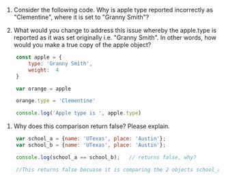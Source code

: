 1. Consider the following code.  Why is apple type reported incorrectly as "Clementine", where it is set to "Granny Smith"?

1. What would you change to address this issue whereby the apple.type is reported as it was set originally i.e. "Granny Smith". In other words, how would you make a true copy of the apple object?

```js
    const apple = {
        type: 'Granny Smith',
        weight:  4
    }

    var orange = apple

    orange.type = 'Clementine'

    console.log('Apple type is ', apple.type)
```

1. Why does this comparison return false?  Please explain.

```js    
    var school_a = {name: 'UTexas', place: 'Austin'};
    var school_b = {name: 'UTexas', place: 'Austin'};

    console.log(school_a == school_b);   // returns false, why?

    //This returns false becuase it is comparing the 2 objects school_a and school_b and not what is in them. 
```